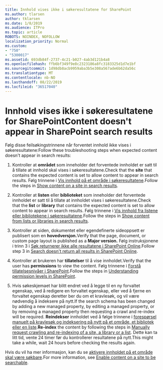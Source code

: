 ```yaml
---
title: Innhold vises ikke i søkeresultatene for SharePoint
ms.author: tlarsen
author: tklarsen
ms.date: 1/8/2019
ms.audience: ITPro
ms.topic: article
ROBOTS: NOINDEX, NOFOLLOW
localization_priority: Normal
ms.custom:
- "750"
- "5300017"
ms.assetid: 693db84f-2737-4c21-b027-4ab3d121b4a8
ms.openlocfilehash: ffb6bf349f9e8c2323186a8fc3183325d1d7e1bf
ms.sourcegitcommit: 1d98db8acb9959aba3b5e308a567ade6b62da56c
ms.translationtype: MT
ms.contentlocale: nb-NO
ms.lasthandoff: 08/22/2019
ms.locfileid: "36517040"
---
```

# <a name="content-doesnt-appear-in-sharepoint-search-results"></a><span data-ttu-id="7dbc0-102">Innhold vises ikke i søkeresultatene for SharePoint</span><span class="sxs-lookup"><span data-stu-id="7dbc0-102">Content doesn't appear in SharePoint search results</span></span>

<span data-ttu-id="7dbc0-103">Følg disse feilsøkingstrinnene når forventet innhold ikke vises i søkeresultatene:</span><span class="sxs-lookup"><span data-stu-id="7dbc0-103">Follow these troubleshooting steps when expected content doesn't appear in search results:</span></span>
  
1. <span data-ttu-id="7dbc0-104">Kontroller at **området** som inneholder det forventede innholdet er satt til å tillate at innhold skal vises i søkeresultatene.</span><span class="sxs-lookup"><span data-stu-id="7dbc0-104">Check that the **site** that contains the expected content is set to allow content to appear in search results.</span></span> <span data-ttu-id="7dbc0-105">Følg trinnene i [Vis innhold på et område i søkeresultatene](https://docs.microsoft.com/sharepoint/make-site-content-searchable#show-content-on-a-site-in-search-results).</span><span class="sxs-lookup"><span data-stu-id="7dbc0-105">Follow the steps in [Show content on a site in search results](https://docs.microsoft.com/sharepoint/make-site-content-searchable#show-content-on-a-site-in-search-results).</span></span>

2. <span data-ttu-id="7dbc0-106">Kontroller at **listen** eller **biblioteket** som inneholder det forventede innholdet er satt til å tillate at innholdet vises i søkeresultatene.</span><span class="sxs-lookup"><span data-stu-id="7dbc0-106">Check that the **list** or **library** that contains the expected content is set to allow content to appear in search results.</span></span> <span data-ttu-id="7dbc0-107">Følg trinnene i [Vis innhold fra listene eller bibliotekene i søkeresultatene](https://docs.microsoft.com/sharepoint/make-site-content-searchable#show-content-from-lists-or-libraries-in-search-results).</span><span class="sxs-lookup"><span data-stu-id="7dbc0-107">Follow the steps in [Show content from lists or libraries in search results](https://docs.microsoft.com/sharepoint/make-site-content-searchable#show-content-from-lists-or-libraries-in-search-results).</span></span>

3. <span data-ttu-id="7dbc0-108">Kontroller at siden, dokumentet eller egendefinerte sideoppsett er publisert som en **hovedversjon.**</span><span class="sxs-lookup"><span data-stu-id="7dbc0-108">Verify that the page, document, or custom page layout is published as a **Major version.**</span></span> <span data-ttu-id="7dbc0-109">Følg instruksjonene i trinn 3 i [Søk returnerer ikke alle resultatene i SharePoint Online](https://go.microsoft.com/fwlink/?linkid=874525).</span><span class="sxs-lookup"><span data-stu-id="7dbc0-109">Follow step 3 in [Search doesn't return all results in SharePoint Online](https://go.microsoft.com/fwlink/?linkid=874525).</span></span>

4. <span data-ttu-id="7dbc0-110">Kontroller at brukeren har **tillatelser** til å vise innholdet.</span><span class="sxs-lookup"><span data-stu-id="7dbc0-110">Verify that the user has **permissions** to view the content.</span></span> <span data-ttu-id="7dbc0-111">Følg trinnene i [Forstå tillatelsesnivåer i SharePoint](https://docs.microsoft.com/sharepoint/understanding-permission-levels).</span><span class="sxs-lookup"><span data-stu-id="7dbc0-111">Follow the steps in [Understanding permission levels in SharePoint](https://docs.microsoft.com/sharepoint/understanding-permission-levels).</span></span>
    
5. <span data-ttu-id="7dbc0-112">Hvis søkeskjemaet har blitt endret ved å legge til en ny forvaltet egenskap, ved å redigere en forvaltet egenskap, eller ved å fjerne en forvaltet egenskap deretter ber du om et kravlesøk, og vil være nødvendig å indeksere på nytt.</span><span class="sxs-lookup"><span data-stu-id="7dbc0-112">If the search schema has been changed by adding a new managed property, by editing a managed property, or by removing a managed property then requesting a crawl and re-index will be required.</span></span> <span data-ttu-id="7dbc0-113">**Reindekser** innholdet ved å følge trinnene i [forespørsel manuelt på kravlesøk og indeksering på nytt på et område, et bibliotek eller en liste](https://docs.microsoft.com/sharepoint/crawl-site-content).</span><span class="sxs-lookup"><span data-stu-id="7dbc0-113">**Re-index** the content by following the steps in [Manually request crawling and re-indexing of a site, a library or a list](https://docs.microsoft.com/sharepoint/crawl-site-content).</span></span> <span data-ttu-id="7dbc0-114">Dette kan ta litt tid, vente 24 timer før du kontrollerer resultatene på nytt.</span><span class="sxs-lookup"><span data-stu-id="7dbc0-114">This might take a while, wait 24 hours before checking the results again.</span></span>

<span data-ttu-id="7dbc0-115">Hvis du vil ha mer informasjon, kan du se [aktivere innholdet på et område skal være søkbare](https://docs.microsoft.com/sharepoint/make-site-content-searchable).</span><span class="sxs-lookup"><span data-stu-id="7dbc0-115">For more information, see [Enable content on a site to be searchable](https://docs.microsoft.com/sharepoint/make-site-content-searchable).</span></span> 
  
